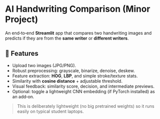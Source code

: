 # AI Handwriting Comparison (Minor Project)

An end‑to‑end **Streamlit** app that compares two handwriting images and predicts if they are from the **same writer** or **different writers**.

## 🚀 Features
- Upload two images (JPG/PNG).
- Robust preprocessing: grayscale, binarize, denoise, deskew.
- Feature extraction: **HOG**, **LBP**, and simple stroke/texture stats.
- Similarity with **cosine distance** + adjustable threshold.
- Visual feedback: similarity score, decision, and intermediate previews.
- Optional: toggle a lightweight CNN embedding (if PyTorch installed) as an add‑on.

> This is deliberately lightweight (no big pretrained weights) so it runs easily on typical student laptops.
